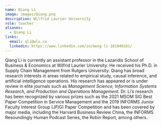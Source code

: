 ```yaml
---
name: Qiang Li
image: images/Qiang.png
description: Wilfrid Laurier University
role: teacher
aliases:
  - Qiang Li
links:
  email: qli@wlu.ca
  linkedin: https://www.linkedin.com/in/meng-li-181849161/
---
```


Qiang Li is currently an assistant professor in the Lazaridis School of Business & Economics at Wilfrid Laurier University. He received his Ph.D. in Supply Chain Management from Rutgers University. Qiang has broad research interests in areas related to empirical study, causal inference, and artificial intelligence operations. His research has appeared or is under review in elite journals such as *Management Science, Information Systems Research, and Production and Operations Management*. Dr. Li’s research has been recognized by various prizes such as the 2021 MSOM SIG Best Paper Competition in Service Management and the 2019 INFORMS Junior Faculty Interest Group (JFIG) Paper Competition and has been covered by major media, including the Harvard Business Review China, the INFORMS Resoundingly Human Podcast Series, the Robin Report, among others. 
